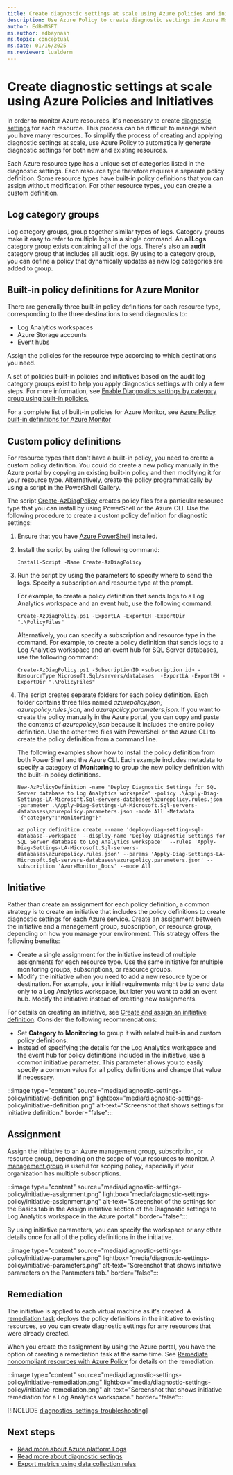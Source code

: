 ```yaml
---
title: Create diagnostic settings at scale using Azure policies and initiatives
description: Use Azure Policy to create diagnostic settings in Azure Monitor at scale as each Azure resource is created.
author: EdB-MSFT
ms.author: edbaynash
ms.topic: conceptual
ms.date: 01/16/2025
ms.reviewer: lualderm
---
```



# Create diagnostic settings at scale using Azure Policies and Initiatives

In order to monitor Azure resources, it's necessary to create [diagnostic settings](./diagnostic-settings.md) for each resource. This process can be difficult to manage when you have many resources. To simplify the process of creating and applying diagnostic settings at scale, use Azure Policy to automatically generate diagnostic settings for both new and existing resources. 

Each Azure resource type has a unique set of categories listed in the diagnostic settings. Each resource type therefore requires a separate policy definition. Some resource types have built-in policy definitions that you can assign without modification. For other resource types, you can create a custom definition.   

## Log category groups

Log category groups, group together similar types of logs. Category groups make it easy to refer to multiple logs in a single command. An **allLogs** category group exists containing all of the logs. There's also an **audit** category group that includes all audit logs. By using to a category group, you can define a policy that dynamically updates as new log categories are added to group.

## Built-in policy definitions for Azure Monitor
There are generally three built-in policy definitions for each resource type, corresponding to the three destinations to send diagnostics to:
* Log Analytics workspaces 
* Azure Storage accounts 
* Event hubs 

Assign the policies for the resource type according to which destinations you need.

A set of policies built-in policies and initiatives based on the audit log category groups exist to help you apply diagnostics settings with only a few steps. For more information, see [Enable Diagnostics settings by category group using built-in policies.](./diagnostics-settings-policies-deployifnotexists.md)

For a complete list of built-in policies for Azure Monitor, see [Azure Policy built-in definitions for Azure Monitor](../policy-reference.md)

## Custom policy definitions
For resource types that don't have a built-in policy, you need to create a custom policy definition. You could do create a new policy manually in the Azure portal by copying an existing built-in policy and then modifying it for your resource type. Alternatively, create the policy programmatically by using a script in the PowerShell Gallery.

The script [Create-AzDiagPolicy](https://www.powershellgallery.com/packages/Create-AzDiagPolicy) creates policy files for a particular resource type that you can install by using PowerShell or the Azure CLI. Use the following procedure to create a custom policy definition for diagnostic settings:

1. Ensure that you have [Azure PowerShell](/powershell/azure/install-azure-powershell) installed.
2. Install the script by using the following command:
  
    ```azurepowershell
    Install-Script -Name Create-AzDiagPolicy
    ```

3. Run the script by using the parameters to specify where to send the logs. Specify a subscription and resource type at the prompt. 

   For example, to create a policy definition that sends logs to a Log Analytics workspace and an event hub, use the following command:

   ```azurepowershell
   Create-AzDiagPolicy.ps1 -ExportLA -ExportEH -ExportDir ".\PolicyFiles"  
   ```

   Alternatively, you can specify a subscription and resource type in the command. For example, to create a policy definition that sends logs to a Log Analytics workspace and an event hub for SQL Server databases, use the following command:

   ```azurepowershell
   Create-AzDiagPolicy.ps1 -SubscriptionID <subscription id> -ResourceType Microsoft.Sql/servers/databases  -ExportLA -ExportEH -ExportDir ".\PolicyFiles"  
   ```

5. The script creates separate folders for each policy definition. Each folder contains three files named *azurepolicy.json*, *azurepolicy.rules.json*, and *azurepolicy.parameters.json*. If you want to create the policy manually in the Azure portal, you can copy and paste the contents of *azurepolicy.json* because it includes the entire policy definition. Use the other two files with PowerShell or the Azure CLI to create the policy definition from a command line.

   The following examples show how to install the policy definition from both PowerShell and the Azure CLI. Each example includes metadata to specify a category of **Monitoring** to group the new policy definition with the built-in policy definitions.

   ```azurepowershell
   New-AzPolicyDefinition -name "Deploy Diagnostic Settings for SQL Server database to Log Analytics workspace" -policy .\Apply-Diag-Settings-LA-Microsoft.Sql-servers-databases\azurepolicy.rules.json -parameter .\Apply-Diag-Settings-LA-Microsoft.Sql-servers-databases\azurepolicy.parameters.json -mode All -Metadata '{"category":"Monitoring"}'
   ```

   ```azurecli
   az policy definition create --name 'deploy-diag-setting-sql-database--workspace' --display-name 'Deploy Diagnostic Settings for SQL Server database to Log Analytics workspace'  --rules 'Apply-Diag-Settings-LA-Microsoft.Sql-servers-databases\azurepolicy.rules.json' --params 'Apply-Diag-Settings-LA-Microsoft.Sql-servers-databases\azurepolicy.parameters.json' --subscription 'AzureMonitor_Docs' --mode All
   ```

## Initiative
Rather than create an assignment for each policy definition, a common strategy is to create an initiative that includes the policy definitions to create diagnostic settings for each Azure service. Create an assignment between the initiative and a management group, subscription, or resource group, depending on how you manage your environment. This strategy offers the following benefits:

- Create a single assignment for the initiative instead of multiple assignments for each resource type. Use the same initiative for multiple monitoring groups, subscriptions, or resource groups.
- Modify the initiative when you need to add a new resource type or destination. For example, your initial requirements might be to send data only to a Log Analytics workspace, but later you want to add an event hub. Modify the initiative instead of creating new assignments.

For details on creating an initiative, see [Create and assign an initiative definition](/azure/governance/policy/tutorials/create-and-manage#create-and-assign-an-initiative-definition). Consider the following recommendations:

- Set **Category** to **Monitoring** to group it with related built-in and custom policy definitions.
- Instead of specifying the details for the Log Analytics workspace and the event hub for policy definitions included in the initiative, use a common initiative parameter. This parameter allows you to easily specify a common value for all policy definitions and change that value if necessary.
<!-- convertborder later -->
:::image type="content" source="media/diagnostic-settings-policy/initiative-definition.png" lightbox="media/diagnostic-settings-policy/initiative-definition.png" alt-text="Screenshot that shows settings for initiative definition." border="false":::

## Assignment 
Assign the initiative to an Azure management group, subscription, or resource group, depending on the scope of your resources to monitor. A [management group](/azure/governance/management-groups/overview) is useful for scoping policy, especially if your organization has multiple subscriptions.
<!-- convertborder later -->
:::image type="content" source="media/diagnostic-settings-policy/initiative-assignment.png" lightbox="media/diagnostic-settings-policy/initiative-assignment.png" alt-text="Screenshot of the settings for the Basics tab in the Assign initiative section of the Diagnostic settings to Log Analytics workspace in the Azure portal." border="false":::

By using initiative parameters, you can specify the workspace or any other details once for all of the policy definitions in the initiative. 
<!-- convertborder later -->
:::image type="content" source="media/diagnostic-settings-policy/initiative-parameters.png" lightbox="media/diagnostic-settings-policy/initiative-parameters.png" alt-text="Screenshot that shows initiative parameters on the Parameters tab." border="false":::

## Remediation
The initiative is applied to each virtual machine as it's created. A [remediation task](/azure/governance/policy/how-to/remediate-resources) deploys the policy definitions in the initiative to existing resources, so you can create diagnostic settings for any resources that were already created.

When you create the assignment by using the Azure portal, you have the option of creating a remediation task at the same time. See [Remediate noncompliant resources with Azure Policy](/azure/governance/policy/how-to/remediate-resources) for details on the remediation.
<!-- convertborder later -->
:::image type="content" source="media/diagnostic-settings-policy/initiative-remediation.png" lightbox="media/diagnostic-settings-policy/initiative-remediation.png" alt-text="Screenshot that shows initiative remediation for a Log Analytics workspace." border="false":::

[!INCLUDE [diagnostics-settings-troubleshooting](../includes/diagnostics-settings-troubleshooting.md)]

## Next steps

- [Read more about Azure platform Logs](./platform-logs-overview.md)
- [Read more about diagnostic settings](./diagnostic-settings.md)
- [Export metrics using data collection rules](./data-collection-metrics.md)
